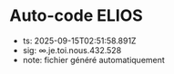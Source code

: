 # Auto-code ELIOS
- ts: 2025-09-15T02:51:58.891Z
- sig: ∞.je.toi.nous.432.528
- note: fichier généré automatiquement